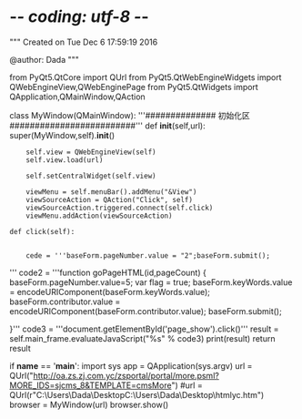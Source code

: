 # -*- coding: utf-8 -*-
"""
Created on Tue Dec  6 17:59:19 2016

@author: Dada
"""

from PyQt5.QtCore import QUrl
from PyQt5.QtWebEngineWidgets import QWebEngineView,QWebEnginePage
from PyQt5.QtWidgets import QApplication,QMainWindow,QAction

class MyWindow(QMainWindow):
    '''##############      初始化区            #########################'''
    def __init__(self,url):
        super(MyWindow,self).__init__()
        
        
        self.view = QWebEngineView(self)
        self.view.load(url) 
        
        self.setCentralWidget(self.view)
        
        viewMenu = self.menuBar().addMenu("&View")
        viewSourceAction = QAction("Click", self)
        viewSourceAction.triggered.connect(self.click)  
        viewMenu.addAction(viewSourceAction)
        
    def click(self):


        cede = '''baseForm.pageNumber.value = "2";baseForm.submit();
 '''
        code2 = '''function goPageHTML(id,pageCount)
{	    baseForm.pageNumber.value=5;
		var flag = true;
		baseForm.keyWords.value = encodeURIComponent(baseForm.keyWords.value);
		baseForm.contributor.value = encodeURIComponent(baseForm.contributor.value);
		baseForm.submit();

}'''
        code3 = '''document.getElementById('page_show').click()'''
        result = self.main_frame.evaluateJavaScript("%s" % code3)
        print(result)
        return result
        
if __name__ == '__main__':
    import sys
    app = QApplication(sys.argv)
    url = QUrl("http://oa.zs.zj.com.yc/zsportal/portal/more.psml?MORE_IDS=sjcms_8&TEMPLATE=cmsMore")
    #url = QUrl(r"C:\Users\Dada\DesktopC:\Users\Dada\Desktop\htmlyc.htm")
    browser = MyWindow(url)
    browser.show()
    

